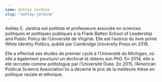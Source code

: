 ```yaml
---
name: Ashley Jardina
slug: "ashley-jardina"
---
```


Ashley E. Jardina est politiste et professeure associée en sciences politiques et politiques publiques à la Frank Batten School of Leadership and Public Policy de l’Université de Virginie. Elle est l’autrice du livre primé White Identity Politics, publié par Cambridge University Press en 2019.

Elle a effectué ses études de premier cycle à l’Université du Michigan, où elle a également poursuivi un doctorat et obtenu son PhD. En 2014, elle a été recrutée comme politologue par l’Université Duke. En 2015, l’American Political Science Association lui a décerné le prix de la meilleure thèse en politique raciale et ethnique.